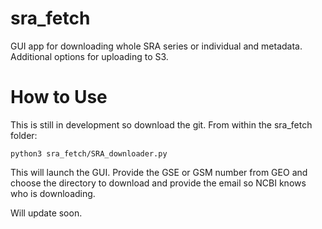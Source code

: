 # sra_fetch
GUI app for downloading whole SRA series or individual and metadata. Additional options for uploading to S3.

How to Use
===
This is still in development so download the git.
From within the sra_fetch folder:

```
python3 sra_fetch/SRA_downloader.py
```
This will launch the GUI. Provide the GSE or GSM number from GEO and choose the directory to download and provide the email so NCBI knows who is downloading. 

Will update soon. 
